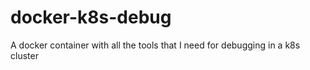 # docker-k8s-debug
A docker container with all the tools that I need for debugging in a k8s cluster
